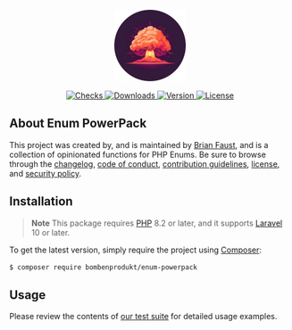 <p align="center">
    <a href="https://bombenprodukt.com" target="_blank">
        <img src="https://raw.githubusercontent.com/BombenProdukt/assets/main/logo-text.svg" width="128" alt="BombenProdukt Logo" />
    </a>
</p>

<p align="center">
    <a href="https://github.com/faustbrian/enum-powerpack/actions">
        <img src="https://badge.sh/github/check-runs/BombenProdukt/enum-powerpack" alt="Checks" />
    </a>
    <a href="https://packagist.org/packages/bombenprodukt/enum-powerpack">
        <img src="https://badge.sh/packagist/downloads/BombenProdukt/enum-powerpack" alt="Downloads" />
    </a>
    <a href="https://packagist.org/packages/bombenprodukt/enum-powerpack">
        <img src="https://badge.sh/packagist/version/BombenProdukt/enum-powerpack" alt="Version" />
    </a>
    <a href="https://packagist.org/packages/bombenprodukt/enum-powerpack">
        <img src="https://badge.sh/packagist/license/BombenProdukt/enum-powerpack" alt="License" />
    </a>
</p>

## About Enum PowerPack

This project was created by, and is maintained by [Brian Faust](https://github.com/faustbrian), and is a collection of opinionated functions for PHP Enums. Be sure to browse through the [changelog](CHANGELOG.md), [code of conduct](.github/CODE_OF_CONDUCT.md), [contribution guidelines](.github/CONTRIBUTING.md), [license](LICENSE), and [security policy](.github/SECURITY.md).

## Installation

> **Note**
> This package requires [PHP](https://www.php.net/) 8.2 or later, and it supports [Laravel](https://laravel.com/) 10 or later.

To get the latest version, simply require the project using [Composer](https://getcomposer.org/):

```bash
$ composer require bombenprodukt/enum-powerpack
```

## Usage

Please review the contents of [our test suite](/tests) for detailed usage examples.
